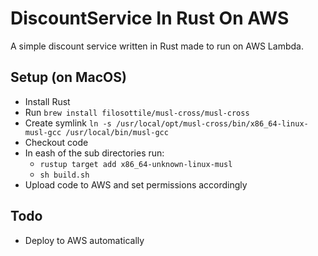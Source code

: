 # DiscountService In Rust On AWS

A simple discount service written in Rust made to run on AWS Lambda.


## Setup (on MacOS)

* Install Rust
* Run `brew install filosottile/musl-cross/musl-cross`
* Create symlink `ln -s /usr/local/opt/musl-cross/bin/x86_64-linux-musl-gcc /usr/local/bin/musl-gcc`
* Checkout code
* In eash of the sub directories run:
  * `rustup target add x86_64-unknown-linux-musl`
  * `sh build.sh`
* Upload code to AWS and set permissions accordingly


## Todo

* Deploy to AWS automatically


